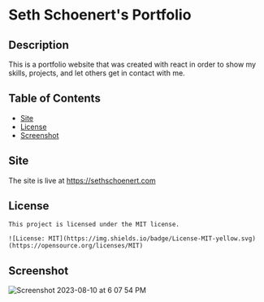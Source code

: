 # Seth Schoenert's Portfolio

  ## Description

This is a portfolio website that was created with react in order to show my skills, projects, and let others get in contact with me.

## Table of Contents 

- [Site](#Site)
- [License](#license)
- [Screenshot](#Screenshot)

## Site  

The site is live at https://sethschoenert.com

## License
  
    This project is licensed under the MIT license. 
      
    ![License: MIT](https://img.shields.io/badge/License-MIT-yellow.svg) (https://opensource.org/licenses/MIT)

## Screenshot
![Screenshot 2023-08-10 at 6 07 54 PM](https://github.com/sethschnrt/seths-portfolio/assets/127680441/0a25aeed-9873-4f92-922e-1018e1bb5dc1)




